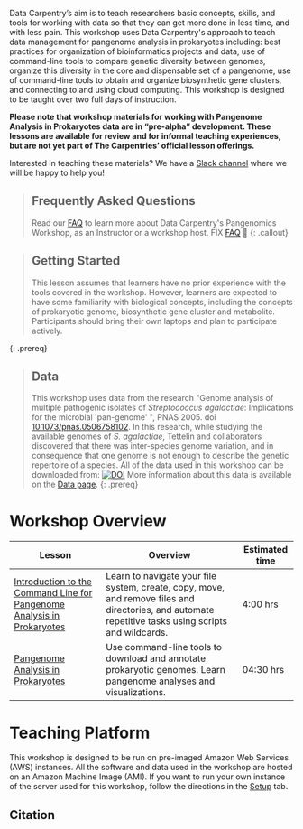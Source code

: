 ---
---

Data Carpentry’s aim is to teach researchers basic concepts, skills, and tools 
for working
with data so that they can get more done in less time, and with less pain. This workshop uses 
Data Carpentry's approach to
teach data management for pangenome analysis in prokaryotes including: 
best practices for organization of bioinformatics projects and data, 
use of command-line tools to compare genetic diversity between genomes,
organize this diversity in the core and dispensable set of a pangenome,
use of command-line tools to obtain and organize biosynthetic gene clusters, 
and connecting to and using cloud computing. 
This workshop is designed to be taught over two full days of instruction.

**Please note that workshop materials for working with Pangenome Analysis in Prokaryotes data are in “pre-alpha” development. 
These lessons are available for review and for informal teaching experiences, but are not yet part 
of The Carpentries’ official lesson offerings.**

Interested in teaching these materials? We have a 
[Slack channel](https://metagenomicslesson.slack.com/archives/C023H1DRD1V) where we will be happy to help you! 


> ## Frequently Asked Questions
> Read our [FAQ](/pangenomics-workshop/faq/index.html) to learn more about Data Carpentry's Pangenomics Workshop, 
> as an Instructor or a workshop host. FIX [FAQ](//pangenomics-workshop/faq/) 💢
{: .callout} 

> ## Getting Started
>
> This lesson assumes that learners have no prior experience with the tools covered in the workshop. 
> However, learners are expected to have some familiarity with biological concepts,
> including the concepts of prokaryotic genome, biosynthetic gene cluster and metabolite. 
> Participants should bring their own laptops and plan to participate actively.  
> 
{: .prereq}

> ## Data
> 
> This workshop uses data from the research "Genome analysis of multiple pathogenic 
> isolates of _Streptococcus agalactiae_: Implications for the microbial 'pan-genome' ",
> PNAS 2005. doi [10.1073/pnas.0506758102](https://doi.org/10.1073/pnas.0506758102).
> In this research, while studying the available genomes of _S. agalactiae_, 
> Tettelin and collaborators discovered that there was inter-species
> genome variation, and in consequence that one genome is not enough to 
> describe the genetic repertoire of a species. 
> All of the data used in this workshop can be downloaded from:
>  [![DOI](https://zenodo.org/badge/DOI/10.5281/zenodo.6599284.svg)](https://doi.org/10.5281/zenodo.6599284) 
> More information about this data is available on the [Data page](https://czirion.github.io/pangenomics-workshop/data/index.html).
{: .prereq} 

# Workshop Overview 

| Lesson    | Overview | Estimated time|
| ------- | ---------- | ---------- |
| [Introduction to the Command Line for Pangenome Analysis in Prokaryotes](https://czirion.github.io/shell-pangenomics/) | Learn to navigate your file system, create, copy, move, and remove files and directories, and automate repetitive tasks using scripts and wildcards. | 4:00 hrs |
| [Pangenome Analysis in Prokaryotes](https://paumayell.github.io/pangenomics/) | Use command-line tools to download and annotate prokaryotic genomes. Learn pangenome analyses and visualizations. |04:30 hrs|  


# Teaching Platform
This workshop is designed to be run on pre-imaged Amazon Web Services (AWS)
instances. All the software and data used in the workshop are hosted on an Amazon Machine Image (AMI).
If you want to run your own instance of the server used for this workshop, follow the directions in the [Setup](setup.html) tab. 

## Citation 


